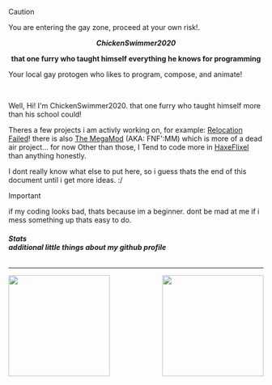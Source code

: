 > [!CAUTION]
> You are entering the gay zone, proceed at your own risk!.

<p align="center" font-size="24"><strong><em>ChickenSwimmer2020</em></strong></p>
<p align="center"><strong>that one furry who taught himself everything he knows for programming</strong></p>
<p align="left"> Your local gay protogen who likes to program, compose, and animate!</p>
<br>
<p>Well, Hi! I'm ChickenSwimmer2020. that one furry who taught himself more than his school could!</p>

Theres a few projects i am activly working on, for example: [Relocation Failed](https://github.com/ChickenSwimmer2020/Relocation_Failed)! there is also [The MegaMod](https://github.com/ChickenSwimmer2020/Friday-Night-Funkin-Mega-Mod) (AKA: FNF':MM) which is more of a dead air project... for now
Other than those, I Tend to code more in [HaxeFlixel](https://haxeflixel.com) than anything honestly.

I dont really know what else to put here, so i guess thats the end of this document until i get more ideas. :/

> [!IMPORTANT]
> if my coding looks bad, thats because im a beginner. dont be mad at me if i mess something up thats easy to do.

<h6><strong> Stats <br> additional little things about my github profile </strong></h6>

---
  
<a href="https://github.com/anuraghazra/github-readme-stats">
  <img height=200 align="lect" src="https://github-readme-stats.vercel.app/api?username=ChickenSwimmer2020&theme=ambient_gradient" />
</a>
<a href="https://github.com/anuraghazra/convoychat">
  <img height=200 align="right" src="https://github-readme-stats.vercel.app/api/top-langs?username=ChickenSwimmer2020&layout=compact&langs_count=4&hide=lua,shell&theme=ambient_gradient" />
</a>
